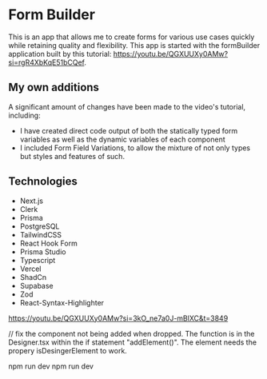 # Form Builder

This is an app that allows me to create forms for various use cases quickly while retaining quality and flexibility.
This app is started with the formBuilder application built by this tutorial: https://youtu.be/QGXUUXy0AMw?si=rgR4XbKqE51bCQef.

## My own additions

A significant amount of changes have been made to the video's tutorial, including:

-   I have created direct code output of both the statically typed form variables as well as the dynamic variables of each component
-   I included Form Field Variations, to allow the mixture of not only types but styles and features of such.

## Technologies

-   Next.js
-   Clerk
-   Prisma
-   PostgreSQL
-   TailwindCSS
-   React Hook Form
-   Prisma Studio
-   Typescript
-   Vercel
-   ShadCn
-   Supabase
-   Zod
-   React-Syntax-Highlighter

<!-- video progress: 1:47:45 -->

https://youtu.be/QGXUUXy0AMw?si=3kO_ne7a0J-mBlXC&t=3849

// fix the component not being added when dropped. The function is in the Designer.tsx within the if statement "addElement()". The element needs the propery isDesingerElement to work.

<div className="flex w-full"></div>
npm run dev
npm run dev
